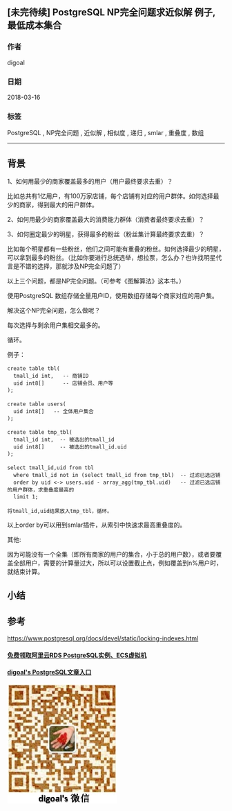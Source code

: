 ## [未完待续] PostgreSQL NP完全问题求近似解 例子, 最低成本集合  
                          
### 作者                    
digoal                                     
                     
### 日期                    
2018-03-16                   
                                                                       
### 标签                                                                       
PostgreSQL , NP完全问题 , 近似解 , 相似度 , 递归 , smlar , 重叠度 , 数组      
                                    
----                
         
## 背景              
  
  
1、如何用最少的商家覆盖最多的用户（用户最终要求去重）？  
  
比如总共有1亿用户，有100万家店铺，每个店铺有对应的用户群体。如何选择最少的商家，得到最大的用户群体。  
  
2、如何用最少的商家覆盖最大的消费能力群体（消费者最终要求去重）？  
  
  
3、如何圈定最少的明星，获得最多的粉丝（粉丝集计算最终要求去重）？  
  
比如每个明星都有一些粉丝，他们之间可能有重叠的粉丝。如何选择最少的明星，可以拿到最多的粉丝。（比如你要进行总统选举，想拉票，怎么办？也许找明星代言是不错的选择，那就涉及NP完全问题了）  
  
  
  
以上三个问题，都是NP完全问题。（可参考《图解算法》这本书。）  
  
使用PostgreSQL 数组存储全量用户ID，使用数组存储每个商家对应的用户集。  
  
解决这个NP完全问题，怎么做呢？  
  
每次选择与剩余用户集相交最多的。  
  
循环。  
  
例子：  
  
```  
create table tbl(  
  tmall_id int,   -- 商铺ID  
  uid int8[]      -- 店铺会员、用户等  
);  
  
create table users(  
  uid int8[]   -- 全体用户集合  
);  
  
create table tmp_tbl(  
  tmall_id int,  -- 被选出的tmall_id  
  uid int8[]     -- 被选出的tmall_id.uid  
);  
  
select tmall_id,uid from tbl   
  where tmall_id not in (select tmall_id from tmp_tbl)  -- 过滤已选店铺  
  order by uid <-> users.uid - array_agg(tmp_tbl.uid)   -- 过滤已选店铺的用户群体，求重叠度最高的  
  limit 1;  
  
将tmall_id,uid结果放入tmp_tbl，循环。  
```  
  
以上order by可以用到smlar插件，从索引中快速求最高重叠度的。  
  
其他:  
  
因为可能没有一个全集（即所有商家的用户的集合，小于总的用户数），或者要覆盖全部用户，需要的计算量过大，所以可以设置截止点，例如覆盖到n%用户时，就结束计算。  
  
  
## 小结  
  
## 参考  
  
https://www.postgresql.org/docs/devel/static/locking-indexes.html  
  
  
  
  
  
  
  
  
  
  
  
  
  
#### [免费领取阿里云RDS PostgreSQL实例、ECS虚拟机](https://free.aliyun.com/ "57258f76c37864c6e6d23383d05714ea")
  
  
#### [digoal's PostgreSQL文章入口](https://github.com/digoal/blog/blob/master/README.md "22709685feb7cab07d30f30387f0a9ae")
  
  
![digoal's weixin](../pic/digoal_weixin.jpg "f7ad92eeba24523fd47a6e1a0e691b59")
  
  
  
  
  
  
  
